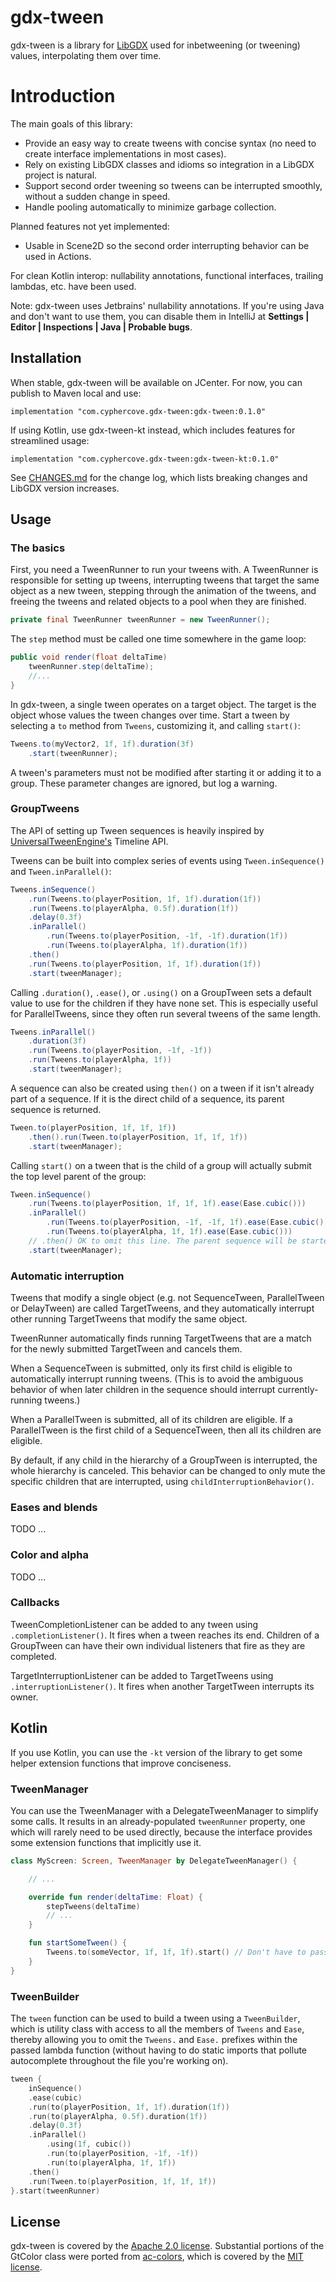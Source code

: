 # gdx-tween
gdx-tween is a library for [LibGDX](https://github.com/libgdx/libgdx) used for inbetweening (or tweening) values, 
interpolating them over time.

# Introduction
The main goals of this library:

 * Provide an easy way to create tweens with concise syntax (no need to create interface implementations in most cases).
 * Rely on existing LibGDX classes and idioms so integration in a LibGDX project is natural. 
 * Support second order tweening so tweens can be interrupted smoothly, without a sudden change in speed.
 * Handle pooling automatically to minimize garbage collection.

 Planned features not yet implemented:
 * Usable in Scene2D so the second order interrupting behavior can be used in Actions.
 
For clean Kotlin interop: nullability annotations, functional interfaces, trailing lambdas, etc. have been used.

Note: gdx-tween uses Jetbrains' nullability annotations. If you're using Java and don't want to use them, you can disable
them in IntelliJ at **Settings | Editor | Inspections | Java | Probable bugs**.

## Installation
When stable, gdx-tween will be available on JCenter. For now, you can publish to Maven local and use:

    implementation "com.cyphercove.gdx-tween:gdx-tween:0.1.0"
    
If using Kotlin, use gdx-tween-kt instead, which includes features for streamlined usage:

    implementation "com.cyphercove.gdx-tween:gdx-tween-kt:0.1.0"

See [CHANGES.md](CHANGES.md) for the change log, which lists breaking changes and LibGDX version increases.

## Usage

### The basics

First, you need a TweenRunner to run your tweens with. A TweenRunner is responsible for setting up tweens, interrupting
tweens that target the same object as a new tween, stepping through the animation of the tweens, and freeing the tweens
and related objects to a pool when they are finished.

```java
private final TweenRunner tweenRunner = new TweenRunner();
```

The `step` method must be called one time somewhere in the game loop:

```java
public void render(float deltaTime)
    tweenRunner.step(deltaTime);
    //...
}
```

In gdx-tween, a single tween operates on a target object. The target is the object whose values the tween changes over 
time. Start a tween by selecting a `to` method from `Tweens`, customizing it, and calling `start()`:

```java
Tweens.to(myVector2, 1f, 1f).duration(3f)
    .start(tweenRunner);
```

A tween's parameters must not be modified after starting it or adding it to a group. These parameter changes are ignored, 
but log a warning.

### GroupTweens

The API of setting up Tween sequences is heavily inspired by 
[UniversalTweenEngine's](https://github.com/AurelienRibon/universal-tween-engine) Timeline API.

Tweens can be built into complex series of events using `Tween.inSequence()` and `Tween.inParallel()`:

```java
Tweens.inSequence()
    .run(Tweens.to(playerPosition, 1f, 1f).duration(1f))
    .run(Tweens.to(playerAlpha, 0.5f).duration(1f))
    .delay(0.3f)
    .inParallel()
        .run(Tweens.to(playerPosition, -1f, -1f).duration(1f))
        .run(Tweens.to(playerAlpha, 1f).duration(1f))
    .then()
    .run(Tweens.to(playerPosition, 1f, 1f).duration(1f))
    .start(tweenManager);
```

Calling `.duration()`, `.ease()`, or `.using()` on a GroupTween sets a default value to use for the children if they
have none set. This is especially useful for ParallelTweens, since they often run several tweens of the same length.

```java
Tweens.inParallel()
    .duration(3f)
    .run(Tweens.to(playerPosition, -1f, -1f))
    .run(Tweens.to(playerAlpha, 1f))
    .start(tweenManager);
```

A sequence can also be created using `then()` on a tween if it isn't already part of a sequence. If it is the direct 
child of a sequence, its parent sequence is returned.

```java
Tween.to(playerPosition, 1f, 1f, 1f))
    .then().run(Tween.to(playerPosition, 1f, 1f, 1f))
    .start(tweenManager);
```

Calling `start()` on a tween that is the child of a group will actually submit the top level parent of the group:

```java
Tween.inSequence()
    .run(Tweens.to(playerPosition, 1f, 1f, 1f).ease(Ease.cubic()))
    .inParallel()
        .run(Tweens.to(playerPosition, -1f, -1f, 1f).ease(Ease.cubic()))
        .run(Tweens.to(playerAlpha, 1f, 1f).ease(Ease.cubic()))
    // .then() OK to omit this line. The parent sequence will be started.
    .start(tweenManager);
```

### Automatic interruption

Tweens that modify a single object (e.g. not SequenceTween, ParallelTween or DelayTween) are called TargetTweens, and they
automatically interrupt other running TargetTweens that modify the same object.

TweenRunner automatically finds running TargetTweens that are a match for the newly submitted TargetTween and cancels 
them.

When a SequenceTween is submitted, only its first child is eligible to automatically interrupt running tweens. (This is
to avoid the ambiguous behavior of when later children in the sequence should interrupt currently-running tweens.)

When a ParallelTween is submitted, all of its children are eligible. If a ParallelTween is the first child of a 
SequenceTween, then all its children are eligible.

By default, if any child in the hierarchy of a GroupTween is interrupted, the whole hierarchy is canceled. This behavior
can be changed to only mute the specific children that are interrupted, using `childInterruptionBehavior()`.

### Eases and blends

TODO ...

### Color and alpha

TODO ...

### Callbacks

TweenCompletionListener can be added to any tween using `.completionListener()`. It fires when a tween reaches its end.
Children of a GroupTween can have their own individual listeners that fire as they are completed.

TargetInterruptionListener can be added to TargetTweens using `.interruptionListener()`. It fires when another 
TargetTween interrupts its owner.

## Kotlin

If you use Kotlin, you can use the `-kt` version of the library to get some helper extension functions that improve 
conciseness.

### TweenManager

You can use the TweenManager with a DelegateTweenManager to simplify some calls. It results in an already-populated 
`tweenRunner` property, one which will rarely need to be used directly, because the interface provides some extension
functions that implicitly use it.

```kotlin
class MyScreen: Screen, TweenManager by DelegateTweenManager() {

    // ...

    override fun render(deltaTime: Float) {
        stepTweens(deltaTime)
        // ...
    }

    fun startSomeTween() {
        Tweens.to(someVector, 1f, 1f, 1f).start() // Don't have to pass TweenRunner to start()
    }
}
```

### TweenBuilder

The `tween` function can be used to build a tween using a `TweenBuilder`, which is utility class with access to all the
members of `Tweens` and `Ease`, thereby allowing you to omit the `Tweens.` and `Ease.` prefixes within the passed lambda
function (without having to do static imports that pollute autocomplete throughout the file you're working on).

```kotlin
tween { 
    inSequence()
    .ease(cubic)
    .run(to(playerPosition, 1f, 1f).duration(1f))
    .run(to(playerAlpha, 0.5f).duration(1f))
    .delay(0.3f)
    .inParallel()
        .using(1f, cubic())
        .run(to(playerPosition, -1f, -1f))
        .run(to(playerAlpha, 1f, 1f))
    .then()
    .run(Tween.to(playerPosition, 1f, 1f, 1f))
}.start(tweenRunner)
```

## License

gdx-tween is covered by the [Apache 2.0 license](LICENSE.md). Substantial portions of the GtColor class were 
ported from [ac-colors](https://github.com/vinaypillai/ac-colors), which is covered by the 
[MIT license](LICENSE-AC-COLORS.md).

